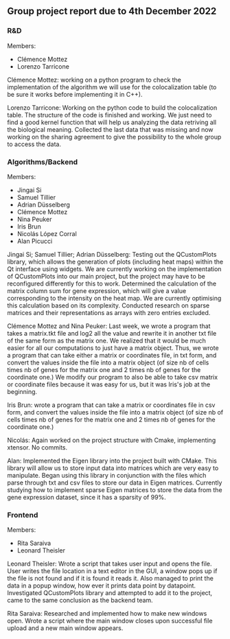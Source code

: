 ## Group project report due to 4th December 2022

### R&D
Members: 
- Clémence Mottez
- Lorenzo Tarricone 

Clémence Mottez: working on a python program to check the implementation of the algorithm we will use for the colocalization table (to be sure it works before implementing it in C++).

Lorenzo Tarricone: Working on the python code to build the colocalization table. The structure of the code is finished and working. We just need to find a good kernel function that will help us analyzing the data retriving all the biological meaning. Collected the last data that was missing and now working on the sharing agreement to give the possibility to the whole group to access the data. 

### Algorithms/Backend 
Members:
- Jingai Si
- Samuel Tillier 
- Adrian Düsselberg
- Clémence Mottez
- Nina Peuker
- Iris Brun
- Nicolás López Corral
- Alan Picucci


Jingai Si; Samuel Tillier; Adrian Düsselberg: Testing out the QCustomPlots library, which allows the generation of plots (including heat maps) within the Qt interface using widgets. We are currently working on the implementation of QCustomPlots into our main project, but the project may have to be reconfigured differently for this to work. Determined the calculation of the matrix column sum for gene expression, which will give a value corresponding to the intensity on the heat map. We are currently optimising this calculation based on its complexity. Conducted research on sparse matrices and their representations as arrays with zero entries excluded.

Clémence Mottez and Nina Peuker: Last week, we wrote a program that takes a matrix.tkt file and log2 all the value and rewrite it in another txt file of the same form as the matrix one. We realized that it would be much easier for all our computations to just have a matrix object. Thus, we wrote a program that can take either a matrix or coordinates file, in txt form, and convert the values inside the file into a matrix object (of size nb of cells times nb of genes for the matrix one and 2 times nb of genes for the coordinate one.) We modify our program to also be able to take csv matrix or coordinate files because it was easy for us, but it was Iris's job at the beginning.

Iris Brun: wrote a program that can take a matrix or coordinates file in csv form, and convert the values inside the file into a matrix object (of size nb of cells times nb of genes for the matrix one and 2 times nb of genes for the coordinate one.) 

Nicolás: Again worked on the project structure with Cmake, implementing xtensor. No commits.

Alan: Implemented the Eigen library into the project built with CMake. This library will allow us to store input data into matrices which are very easy to manipulate. Began using this library in conjunction with the files which parse through txt and csv files to store our data in Eigen matrices. Currently studying how to implement sparse Eigen matrices to store the data from the gene expression dataset, since it has a sparsity of 99%.  

### Frontend 
Members:
- Rita Saraiva
- Leonard Theisler

Leonard Theisler: Wrote a script that takes user input and opens the file. User writes the file location in a text editor in the GUI, a window pops up if the file is not found and if it is found it reads it. Also managed to print the data in a popup window, how ever it prints data point by datapoint. Investigated QCustomPlots library and attempted to add it to the project, came to the same conclusion as the backend team.

Rita Saraiva: Researched and implemented how to make new windows open. Wrote a script where the main window closes upon successful file upload and a new main window appears.
